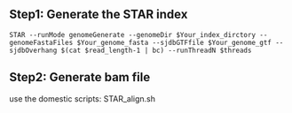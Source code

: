## Step1: Generate the STAR index

~~~shell
STAR --runMode genomeGenerate --genomeDir $Your_index_dirctory --genomeFastaFiles $Your_genome_fasta --sjdbGTFfile $Your_genome_gtf --sjdbOverhang $(cat $read_length-1 | bc) --runThreadN $threads
~~~

## Step2: Generate bam file

use the domestic  scripts: STAR_align.sh

